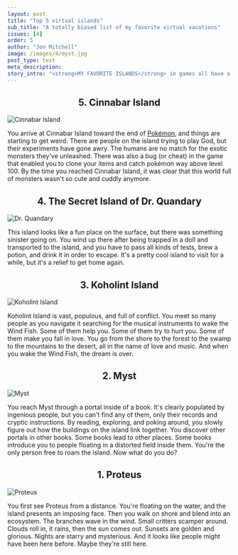 ```yaml
---
layout: post
title: "Top 5 virtual islands"
sub_title: "A totally biased list of my favorite virtual vacations"
issues: [4]
order: 5
author: "Jon Mitchell"
image: /images/4/myst.jpg
post_type: text
meta_description: 
story_intro: "<strong>MY FAVORITE ISLANDS</strong> in games all have a dreamlike, unsettling mystery to them. They remind me of each other. In my imagination, they're almost just different aspects of one island."
---
```

<center><h2>5. Cinnabar Island</h2></center>

<div>
    <img src='/images/4/cinnabar.png' alt='Cinnabar Island'>
</div>

You arrive at Cinnabar Island toward the end of [Pokémon](http://www.pokemon.com/), and things are starting to get weird. There are people on the island trying to play God, but their experiments have gone awry. The humans are no match for the exotic monsters they've unleashed. There was also a bug (or cheat) in the game that enabled you to clone your items and catch pokémon way above level 100. By the time you reached Cinnabar Island, it was clear that this world full of monsters wasn't so cute and cuddly anymore.

<center><h2>4. The Secret Island of Dr. Quandary</h2></center>

<div>
    <img src='/images/4/quandary.jpg' alt='Dr. Quandary'>
</div>

This island looks like a fun place on the surface, but there was something sinister going on. You wind up there after being trapped in a doll and transported to the island, and you have to pass all kinds of tests, brew a potion, and drink it in order to escape. It's a pretty cool island to visit for a while, but it's a relief to get home again.

<center><h2>3. Koholint Island</h2></center>

<div>
    <img src='/images/4/koholint.jpg' alt='Koholint Island'>
</div>

Koholint Island is vast, populous, and full of conflict. You meet so many people as you navigate it searching for the musical instruments to wake the Wind Fish. Some of them help you. Some of them try to hurt you. Some of them make you fall in love. You go from the shore to the forest to the swamp to the mountains to the desert, all in the name of love and music. And when you wake the Wind Fish, the dream is over.

<center><h2>2. Myst</h2></center>

<div>
    <img src='/images/4/myst.jpg' alt='Myst'>
</div>

You reach Myst through a portal inside of a book. It's clearly populated by ingenious people, but you can't find any of them, only their records and cryptic instructions. By reading, exploring, and poking around, you slowly figure out how the buildings on the island link together. You discover other portals in other books. Some books lead to other places. Some books introduce you to people floating in a distorted field inside them. You're the only person free to roam the island. Now what do you do?

<center><h2>1. Proteus</h2></center>

<div>
    <img src='/images/4/proteus.png' alt='Proteus'>
</div>

You first see Proteus from a distance. You're floating on the water, and the island presents an imposing face. Then you walk on shore and blend into an ecosystem. The branches wave in the wind. Small critters scamper around. Clouds roll in, it rains, then the sun comes out. Sunsets are golden and glorious. Nights are starry and mysterious. And it looks like people might have been here before. Maybe they're still here.